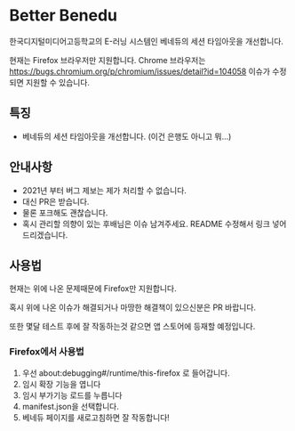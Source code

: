 # Better Benedu

한국디지털미디어고등학교의 E-러닝 시스템인 베네듀의 세션 타임아웃을 개선합니다.

현재는 Firefox 브라우저만 지원합니다.
Chrome 브라우저는 https://bugs.chromium.org/p/chromium/issues/detail?id=104058 이슈가 수정되면 지원할 수 있습니다.

## 특징
 * 베네듀의 세션 타임아웃을 개선합니다. (이건 은행도 아니고 뭐...)
 
## 안내사항
 * 2021년 부터 버그 제보는 제가 처리할 수 없습니다.
 * 대신 PR은 받습니다.
 * 물론 포크해도 괜찮습니다.
 * 혹시 관리할 의향이 있는 후배님은 이슈 남겨주세요. README 수정해서 링크 넣어 드리겠습니다.

## 사용법
현재는 위에 나온 문제때문에 Firefox만 지원합니다.

혹시 위에 나온 이슈가 해결되거나 마땅한 해결책이 있으신분은 PR 바랍니다.

또한 몇달 테스트 후에 잘 작동하는것 같으면 앱 스토어에 등재할 예정입니다.

### Firefox에서 사용법
1. 우선 about:debugging#/runtime/this-firefox 로 들어갑니다.
1. 임시 확장 기능을 엽니다
1. 임시 부가기능 로드를 누릅니다
1. manifest.json을 선택합니다.
1. 베네듀 페이지를 새로고침하면 잘 작동합니다!
